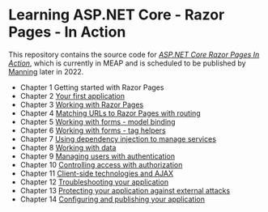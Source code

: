 # Learning ASP.NET Core - Razor Pages - In Action

This repository contains the source code for [_ASP.NET Core Razor Pages In Action_]( https://www.manning.com/books/asp-net-core-razor-pages-in-action?utm_source=mikebrind&utm_medium=affiliate&utm_campaign=book_brind_razor_7_26_21&a_aid=mikebrind&a_bid=f71bcc8c), which is currently  in MEAP and is scheduled to be published by [Manning](https://www.manning.com) later in 2022.

- Chapter 1 Getting started with Razor Pages
- Chapter 2 [Your first application](https://github.com/mikebrind/Razor-Pages-In-Action/tree/main/Chapter02)
- Chapter 3 [Working with Razor Pages](https://github.com/mikebrind/Razor-Pages-In-Action/tree/main/Chapter03)
- Chapter 4 [Matching URLs to Razor Pages with routing](https://github.com/mikebrind/Razor-Pages-In-Action/tree/main/Chapter04)
- Chapter 5 [Working with forms - model binding](https://github.com/mikebrind/Razor-Pages-In-Action/tree/main/Chapter05)
- Chapter 6 [Working with forms - tag helpers](https://github.com/mikebrind/Razor-Pages-In-Action/tree/main/Chapter06)
- Chapter 7 [Using dependency injection to manage services](https://github.com/mikebrind/Razor-Pages-In-Action/tree/main/Chapter07)
- Chapter 8 [Working with data](https://github.com/mikebrind/Razor-Pages-In-Action/tree/main/Chapter08)
- Chapter 9 [Managing users with authentication](https://github.com/mikebrind/Razor-Pages-In-Action/tree/main/Chapter09)
- Chapter 10 [Controlling access with authorization](https://github.com/mikebrind/Razor-Pages-In-Action/tree/main/Chapter10)
- Chapter 11 [Client-side technologies and AJAX](https://github.com/mikebrind/Razor-Pages-In-Action/tree/main/Chapter11)
- Chapter 12 [Troubleshooting your application](https://github.com/mikebrind/Razor-Pages-In-Action/tree/main/Chapter12)
- Chapter 13 [Protecting your application against external attacks](https://github.com/mikebrind/Razor-Pages-In-Action/tree/main/Chapter13)
- Chapter 14 [Configuring and publishing your application](https://github.com/mikebrind/Razor-Pages-In-Action/tree/main/Chapter14)
